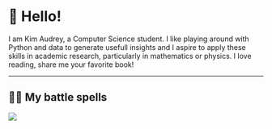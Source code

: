 # 👋 Hello!

I am Kim Audrey, a Computer Science student. I like playing around with Python and data to generate usefull insights and I aspire to apply these skills in academic research, particularly in mathematics or physics. I love reading, share me your favorite book!

---
## 🧙‍♂️ My battle spells
<img src = 'https://camo.githubusercontent.com/6ab75138524170aca088ba0006048dff90d4ffdd06837d6153bbd70b76927638/68747470733a2f2f696d672e736869656c64732e696f2f62616467652f2d507974686f6e2d2532333263336535303f7374796c653d666f722d7468652d6261646765266c6f676f3d707974686f6e'>



<!---
kimodri/kimodri is a ✨ special ✨ repository because its `README.md` (this file) appears on your GitHub profile.
You can click the Preview link to take a look at your changes.
- 👋 Hi, I’m @kimodri
- 👀 I’m interested in Data Science and Physics
- 🌱 I’m currently learning CS in general
- 💞️ I’m looking to collaborate on data science projects
- 😄 Pronouns: he/him
- ⚡ (Not so) Fun fact: I honestly hate sleeping 
--->
